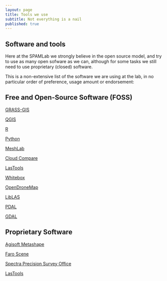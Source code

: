 ```yaml
---
layout: page
title: Tools we use
subtitle: Not everything is a nail
published: true
---
```

## Software and tools
Here at the SPAMLab we strongly believe in the open source model, and try to use as many open sofware as we can, although for some tasks we still need to use proprietary (closed) software. 

This is a non-extensive list of the software we are using at the lab, in no particular order of preference, usage amount or endorsement:

## Free and Open-Source Software (FOSS)

[GRASS-GIS](https://grass.osgeo.org) 

[QGIS](https://www.qgis.org) 

[R](https://www.r-project.org) 

[Python](https://www.python.org) 

[MeshLab](http://www.meshlab.net)

[Cloud Compare](https://www.danielgm.net/cc/)

[LasTools](https://rapidlasso.com/lastools/)

[Whitebox](https://www.whiteboxgeo.com) 

[OpenDroneMap](https://www.opendronemap.org)

[LibLAS](https://liblas.org)

[PDAL](https://pdal.io/)

[GDAL](https://gdal.org)


## Proprietary Software

[Agisoft Metashape](http://www.agisoft.com)

[Faro Scene](https://www.faro.com/products/product-design/faro-scene/)

[Spectra Precision Survey Office](http://www.spectraprecision.com/eng/survey-office.html)

[LasTools](https://rapidlasso.com/lastools/)

<!-- 
![]({{site.baseurl}}/img/logos/WhiteboxGATLogo.png){:height="26px" width="60px"}   -->



  
